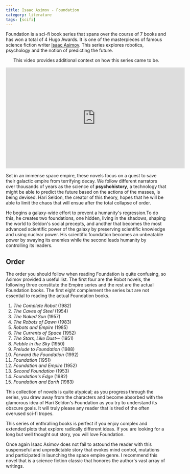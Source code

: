 ```yaml
---
title: Isaac Asimov - Foundation
category: literature
tags: [scifi]
---
```


<p>Foundation is a sci-fi book series that spans over the course of 7 books and has won a total of 4 Hugo Awards. It is one of the masterpieces of famous science fiction writer <a href="https://creativebibliolatry.wordpress.com/2019/06/07/gods-of-sci-fi-and-fantasy-isaac-asimov/">Isaac Asimov</a>. This series explores robotics, psychology and the notion of predicting the future.</p>
<!-- /wp:paragraph -->


<center>

<p>This video provides additional context on how this series came to be.</p>


<iframe width="560" height="315" src="https://www.youtube.com/embed/8OFg-lFmGJg" frameborder="0" allow="accelerometer; autoplay; encrypted-media; gyroscope; picture-in-picture" allowfullscreen></iframe>
</center>

<!-- wp:paragraph -->
<p>Set in an immense space empire, these novels focus on a quest to save their galactic empire from terrifying decay. We follow different narrators over thousands of years as the science of <strong>psychohistory</strong>, a technology that might be able to predict the future based on the actions of the masses, is being devised. Hari Seldon, the creator of this theory, hopes that he will be able to limit the chaos that will ensue after the total collapse of order.</p>
<!-- /wp:paragraph -->

<!-- wp:paragraph -->
<p><p>He begins a galaxy-wide effort to prevent a humanity's regression.To do this, he creates two foundations, one hidden, living in the shadows, shaping the world to Seldon's social precepts, and another that becomes the most advanced scientific power of the galaxy by preserving scientific knowledge and using nuclear power. His scientific foundation becomes an unbeatable power by swaying its enemies while the second leads humanity by controlling its leaders.</p><h2>Order</h2><p>The order you should follow when reading Foundation is quite confusing, so Asimov provided a useful list. The first four are the Robot novels, the following three constitute the Empire series and the rest are the actual Foundation books. The first eight complement the series but are not essential to reading the actual Foundation books.</p><ol><li><em>The Complete Robot</em> (1982)</li><li><em>The Caves of Steel</em> (1954)</li><li><em>The Naked Sun</em> (1957)</li><li><em>The Robots of Dawn</em> (1983)</li><li><em>Robots and Empire</em> (1985)</li><li><em>The Currents of Space</em> (1952)</li><li><em>The Stars, Like Dust--</em> (1951)</li><li><em>Pebble in the Sky</em> (1950)</li><li><em>Prelude to Foundation</em> (1988)</li><li><em>Forward the Foundation</em> (1992)</li><li><em>Foundation</em> (1951)</li><li><em>Foundation and Empire</em> (1952)</li><li><em>Second Foundation</em> (1953)</li><li><em>Foundation's Edge</em> (1982)</li><li><em>Foundation and Earth</em> (1983)</li></ol></p>
<!-- /wp:paragraph -->

<!-- wp:paragraph -->
<p>This collection of novels is quite atypical; as you progress through the series, you draw away from the characters and become absorbed with the glamorous idea of Hari Seldon's Foundation as you try to understand its obscure goals. It will truly please any reader that is tired of the often overused sci-fi tropes.</p>
<!-- /wp:paragraph -->

<!-- wp:paragraph -->
<p>This series of enthralling books is perfect if you enjoy complex and extended plots that explore radically different ideas. If you are looking for a long but well thought out story, you will love Foundation.</p>
<!-- /wp:paragraph -->

<!-- wp:paragraph -->
<p>Once again Isaac Asimov does not fail to astound the reader with this suspenseful and unpredictable story that evokes mind control, mutations and participated in launching the space empire genre. I recommend this novel that is a science fiction classic that honores the author's vast array of writings.</p>
<!-- /wp:paragraph -->

